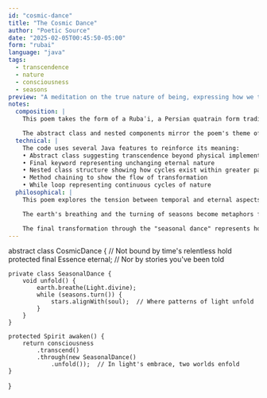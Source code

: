 ```yaml
---
id: "cosmic-dance"
title: "The Cosmic Dance"
author: "Poetic Source"
date: "2025-02-05T00:45:50-05:00"
form: "rubai"
language: "java"
tags:
  - transcendence
  - nature
  - consciousness
  - seasons
preview: "A meditation on the true nature of being, expressing how we transcend physical form through our connection to cosmic cycles and eternal light"
notes:
  composition: |
    This poem takes the form of a Rubaʿi, a Persian quatrain form traditionally used for mystical and philosophical themes. The four-line structure (AAAA rhyme) is embedded in the comments, while the code itself creates additional layers of meaning through its structure and symbolism.

    The abstract class and nested components mirror the poem's theme of layers of reality, while terms like 'eternal', 'unfold', and 'divine' reinforce the spiritual aspects. The progression from earth's breathing to the stars aligning creates a sense of ascending consciousness.
  technical: |
    The code uses several Java features to reinforce its meaning:
    • Abstract class suggesting transcendence beyond physical implementation
    • Final keyword representing unchanging eternal nature
    • Nested class structure showing how cycles exist within greater patterns
    • Method chaining to show the flow of transformation
    • While loop representing continuous cycles of nature
  philosophical: |
    This poem explores the tension between temporal and eternal aspects of existence. It suggests that our true nature isn't confined by physical form or time, but rather expresses itself through participation in cosmic cycles.

    The earth's breathing and the turning of seasons become metaphors for how consciousness manifests through natural patterns. The alignment of stars with soul suggests the harmony between individual awareness and universal consciousness.

    The final transformation through the "seasonal dance" represents how we discover our eternal nature not by escaping physical reality, but by fully embracing our role in the cosmic dance of existence.
---
```

abstract class CosmicDance {
    // Not bound by time's relentless hold
    protected final Essence eternal;
    // Nor by stories you've been told
    
    private class SeasonalDance {
        void unfold() {
            earth.breathe(Light.divine);
            while (seasons.turn()) {
                stars.alignWith(soul);  // Where patterns of light unfold
            }
        }
    }
    
    protected Spirit awaken() {
        return consciousness
            .transcend()
            .through(new SeasonalDance()
                .unfold());  // In light's embrace, two worlds enfold
    }
}